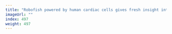 ```yaml
---
title: "Robofish powered by human cardiac cells gives fresh insight into heart"
imageUrl: ""
index: 497
weight: 497
---
```

